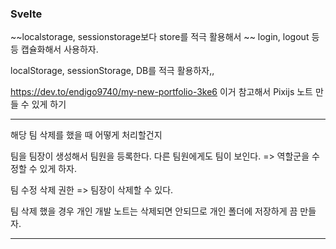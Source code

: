 ### Svelte

~~localstorage, sessionstorage보다 store를 적극 활용해서 ~~
login, logout 등등 캡슐화해서 사용하자.

localStorage, sessionStorage, DB를 적극 활용하자,,



https://dev.to/endigo9740/my-new-portfolio-3ke6
이거 참고해서 Pixijs 노트 만들 수 있게 하기


---

해당 팀 삭제를 했을 때 어떻게 처리할건지 


팀을 팀장이 생성해서 팀원을 등록한다.
다른 팀원에게도 팀이 보인다. => 역할군을 수정할 수 있게 하자.

팀 수정 삭제 권한 => 팀장이 삭제할 수 있다.

팀 삭제 했을 경우 개인 개발 노트는 삭제되면 안되므로 
개인 폴더에 저장하게 끔 만들자.


---
